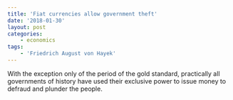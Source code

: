 ```yaml
---
title: 'Fiat currencies allow government theft'
date: '2018-01-30'
layout: post
categories:
    - economics
tags:
    - 'Friedrich August von Hayek'
---
```


With the exception only of the period of the gold standard, practically all governments of history have used their exclusive power to issue money to defraud and plunder the people.